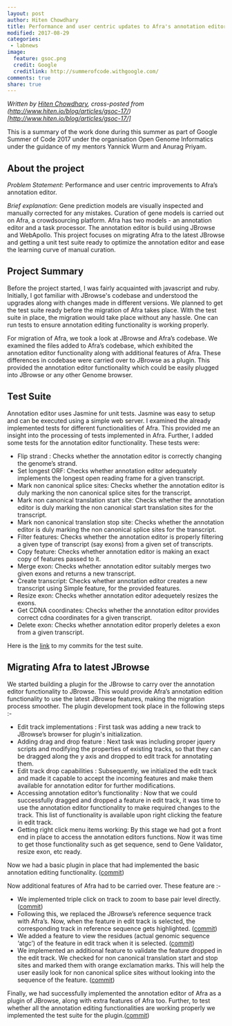 ```yaml
---
layout: post
author: Hiten Chowdhary
title: Performance and user centric updates to Afra's annotation editor
modified: 2017-08-29
categories:
 - labnews
image:
  feature: gsoc.png
  credit: Google
  creditlink: http://summerofcode.withgoogle.com/
comments: true
share: true
---
```


*Written by [Hiten Chowdhary](https://github.com/aniarya82), cross-posted from (http://www.hiten.io/blog/articles/gsoc-17/)[http://www.hiten.io/blog/articles/gsoc-17/]*
 
This is a summary of the work done during this summer as part of Google Summer of Code 2017 under the organisation Open Genome Informatics under the guidance of my mentors Yannick Wurm and Anurag Priyam.

## About the project
*Problem Statement*: Performance and user centric improvements to Afra’s annotation editor. 

*Brief explanation*: Gene prediction models are visually inspected and manually corrected for any mistakes. Curation of gene models is carried out on Afra, a crowdsourcing platform. Afra has two models - an annotation editor and a task processor. The annotation editor is build using JBrowse and WebApollo. This project focuses on migrating Afra to the latest JBrowse and getting a unit test suite ready to optimize the annotation editor and ease the learning curve of manual curation.

## Project Summary
Before the project started, I was fairly acquainted with javascript and ruby. Initially, I got familiar with JBrowse's codebase and understood the upgrades along with changes made in different versions. We planned to get the test suite ready before the migration of Afra takes place. With the test suite in place, the migration would take place without any hassle. One can run tests to ensure annotation editing functionality is working properly. 

For migration of Afra, we took a look at JBrowse and Afra’s codebase. We examined the files added to Afra’s codebase, which  exhibited the annotation editor functionality along with additional features of Afra. These differences in codebase were carried over to JBrowse as a plugin. This provided the annotation editor functionality which could be easily plugged into JBrowse or any other Genome browser.

## Test Suite
Annotation editor uses Jasmine for unit tests. Jasmine was easy to setup and can be executed using a simple web server. I examined the already implemented tests for different functionalities of Afra. This provided me an insight into the processing of tests implemented in Afra. Further, I added some tests for the annotation editor functionality. These tests were:
- Flip strand : Checks whether the annotation editor is correctly changing the genome’s strand. 
- Set longest ORF: Checks whether annotation editor adequately implements the longest open reading frame for a given transcript. 
- Mark non canonical splice sites: Checks whether the annotation editor is duly marking the non canonical splice sites for the transcript. 
- Mark non canonical translation start site: Checks whether the annotation editor is duly marking the non canonical start translation sites for the transcript.
- Mark non canonical translation stop site: Checks whether the annotation editor is duly marking the non canonical splice sites for the transcript.
- Filter features: Checks whether the annotation editor is properly filtering a given type of transcript (say exons) from a given set of transcripts. 
- Copy feature: Checks whether annotation editor is making an exact copy of features passed to it.
- Merge exon: Checks whether annotation editor suitably merges two given exons and returns a new transcript. 
- Create transcript: Checks whether annotation editor creates a new transcript using Simple feature, for the provided features. 
- Resize exon: Checks whether annotation editor adequetely resizes the exons. 
- Get CDNA coordinates: Checks whether the annotation editor provides correct cdna coordinates for a given transcript. 
- Delete exon: Checks whether annotation editor properly deletes a exon from a given transcript.

Here is the [link](https://goo.gl/sCujXe) to my commits for the test suite.

## Migrating Afra to latest JBrowse
We started building a plugin for the JBrowse to carry over the annotation editor functionality to JBrowse. This would provide Afra’s annotation edition functionality to use the latest JBrowse features, making the migration process smoother. The plugin development took place in the following steps :-
- Edit track implementations : First task was adding a new track to JBrowse’s browser for plugin's initialization. 
- Adding drag and drop feature : Next task was including proper jquery scripts and modifying the properties of existing tracks, so that they can be dragged along the y axis and dropped to edit track for annotating them. 
- Edit track drop capabilities : Subsequently, we initialized the edit track and made it capable to accept the incoming features and make them available for annotation editor for further modifications.
- Accessing annotation editor’s functionality : Now that we could successfully dragged and dropped a feature in edit track, it was time to use the annotation editor functionality to make required changes to the track. This list of functionality is available upon right clicking the feature in edit track.
- Getting right click menu items working: By this stage we had got a front end in place to access the annotation editors functions. Now it was time to get those functionality such as get sequence, send to Gene Validator, resize exon, etc ready.

Now we had a basic plugin in place that had implemented the basic annotation editing functionality. ([commit](https://goo.gl/wFVf5o))

Now additional features of Afra had to be carried over. These feature are :-
- We implemented triple click on track to zoom to base pair level directly. ([commit](https://goo.gl/J4LTuJ))
- Following this, we replaced the JBrowse’s reference sequence track with Afra’s. Now, when the feature in edit track is selected, the corresponding track in reference sequence gets highlighted. ([commit](https://goo.gl/LQBMJF))
- We added a feature to view the residues (actual genomic sequence ‘atgc’) of the feature in edit track when it is selected. ([commit](https://goo.gl/J4LTuJ))
- We implemented an additional feature to validate the feature dropped in the edit track. We checked for non canonical translation start and stop sites and marked them with orange exclamation marks. This will help the user easily look for non canonical splice sites without looking into the sequence of the feature. ([commit](https://goo.gl/MrZFYC))

Finally, we had successfully implemented the annotation editor of Afra as a plugin of JBrowse, along with extra features of Afra too. Further, to test whether all the annotation editing functionalities are working properly we implemented the test suite for the plugin.([commit](https://goo.gl/wFVf5o))
